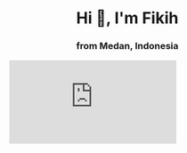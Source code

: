 <h1 align="center">Hi 👋, I'm Fikih</h1>
<h3 align="center">from Medan, Indonesia</h3>

<figure><embed src="https://wakatime.com/share/@fikihfirmansyah/e16b8e35-e17c-48f4-bb19-813201a04073.svg"></embed></figure>
